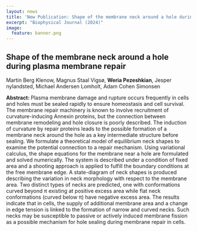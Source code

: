 ```yaml
---
layout: news
title: 'New Publication: Shape of the membrane neck around a hole during plasma membrane repair'
excerpt: "Biophysical Journal (2024)" 
image:
  feature: banner.png
---
```


## Shape of the membrane neck around a hole during plasma membrane repair

Martin Berg Klenow, Magnus Staal Vigsø, **Weria Pezeshkian**, Jesper nylandsted, Michael Andersen Lomholt, Adam Cohen Simonsen

<b>Abstract: </b>
Plasma membrane damage and rupture occurs frequently in cells and holes must be sealed rapidly to ensure homeostasis and cell survival. The membrane repair machinery is known to involve recruitment of curvature-inducing Annexin proteins, but the connection between membrane remodeling and hole closure is poorly described. The induction of curvature by repair proteins leads to the possible formation of a membrane neck around the hole as a key intermediate structure before sealing. We formulate a theoretical model of equilibrium neck shapes to examine the potential connection to a repair mechanism. Using variational calculus, the shape equations for the membrane near a hole are formulated and solved numerically. The system is described under a condition of fixed area and a shooting approach is applied to fulfill the boundary conditions at the free membrane edge. A state-diagram of neck shapes is produced describing the variation in neck morphology with respect to the membrane area. Two distinct types of necks are predicted, one with conformations curved beyond π existing at positive excess area while flat neck conformations (curved below π) have negative excess area. The results indicate that in cells, the supply of additional membrane area and a change in edge tension is linked to the formation of narrow and curved necks. Such necks may be susceptible to passive or actively induced membrane fission as a possible mechanism for hole sealing during membrane repair in cells.
